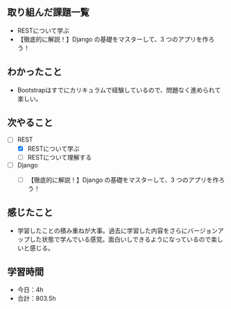 ## 取り組んだ課題一覧

- RESTについて学ぶ
- 【徹底的に解説！】Django の基礎をマスターして、3 つのアプリを作ろう！

## わかったこと
- Bootstrapはすでにカリキュラムで経験しているので、問題なく進められて楽しい。

## 次やること

- [ ] REST
    - [x] RESTについて学ぶ
    - [ ] RESTについて理解する
- [ ] Django
    - [ ] 【徹底的に解説！】Django の基礎をマスターして、3 つのアプリを作ろう！


## 感じたこと
- 学習したことの積み重ねが大事。過去に学習した内容をさらにバージョンアップした状態で学んでいる感覚。面白いしできるようになっているので楽しいと感じる。

## 学習時間

- 今日：4h
- 合計：803.5h